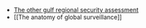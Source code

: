 - [The other gulf regional security assessment](logseq://graph/Documents?page=The%20other%20gulf%20regional%20security%20assessment)
- [[The anatomy of global surveillance]]